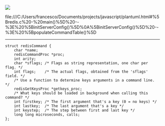<!--- START OF PLANTUML 18 --> 

![](http://www.plantuml.com/plantuml/svg/YovAJSairajMq5N8JSpCqz2CLT3LjLE8pipBB0bEBIfBBNBEpqlBJ0TAS64JXAWko2yepKaiINNEpyrDp4i9IKpAIGLA0W00)

file:///C:/Users/francesco/Documents/projects/javascript/plantuml.html#%5Bredis.c%20-%20main()%5D%20--%3E%20%5BinitServerConfig()%5D%0A%5BinitServerConfig()%5D%20--%3E%20%5BpopulateCommandTable()%5D

---

<!--- END OF PLANTUML 18 --> 

```
struct redisCommand {
    char *name;
    redisCommandProc *proc;
    int arity;
    char *sflags; /* Flags as string representation, one char per flag. */
    int flags;    /* The actual flags, obtained from the 'sflags' field. */
    /* Use a function to determine keys arguments in a command line. */
    redisGetKeysProc *getkeys_proc;
    /* What keys should be loaded in background when calling this command? */
    int firstkey; /* The first argument that's a key (0 = no keys) */
    int lastkey;  /* The last argument that's a key */
    int keystep;  /* The step between first and last key */
    long long microseconds, calls;
};
```
